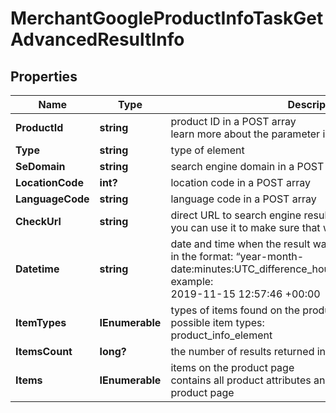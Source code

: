 # MerchantGoogleProductInfoTaskGetAdvancedResultInfo


## Properties

| Name | Type | Description | Notes |
|------------ | ------------- | ------------- | -------------|
**ProductId** | **string** | product ID in a POST array<br>learn more about the parameter in this help center guide |[optional]|
**Type** | **string** | type of element |[optional]|
**SeDomain** | **string** | search engine domain in a POST array |[optional]|
**LocationCode** | **int?** | location code in a POST array |[optional]|
**LanguageCode** | **string** | language code in a POST array |[optional]|
**CheckUrl** | **string** | direct URL to search engine results<br>you can use it to make sure that we provided accurate results |[optional]|
**Datetime** | **string** | date and time when the result was received<br>in the format: “year-month-date:minutes:UTC_difference_hours:UTC_difference_minutes”<br>example:<br>2019-11-15 12:57:46 +00:00 |[optional]|
**ItemTypes** | **IEnumerable<string>** | types of items found on the product specification page<br>possible item types:<br>product_info_element |[optional]|
**ItemsCount** | **long?** | the number of results returned in the items array |[optional]|
**Items** | **IEnumerable<BaseMerchantSerpElementItem>** | items on the product page<br>contains all product attributes and related data listed on the product page |[optional]|